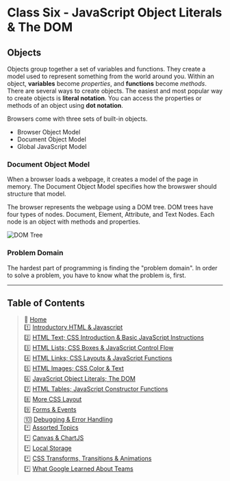 # Class Six - JavaScript Object Literals & The DOM

## Objects

Objects group together a set of variables and functions. They create a model used to represent something from the world around you.
Within an object, **variables** become *properties*, and **functions** become *methods*.
There are several ways to create objects.
The easiest and most popular way to create objects is **literal notation**.
You can access the properties or methods of an object using **dot notation**.

Browsers come with three sets of built-in objects.

- Browser Object Model
- Document Object Model
- Global JavaScript Model

### Document Object Model

When a browser loads a webpage, it creates a model of the page in memory.
The Document Object Model specifies how the browswer should structure that model.

The browser represents the webpage using a DOM tree.
DOM trees have four types of nodes. Document, Element, Attribute, and Text Nodes.
Each node is an object with methods and properties.

![DOM Tree](https://i.imgur.com/fmN0Ldh.jpg)

### Problem Domain

The hardest part of programming is finding the "problem domain".
In order to solve a problem, you have to know what the problem is, first.

_____

## Table of Contents

> 🏡 [Home](README.md)<br>
> 1️⃣ [Introductory HTML & Javascript](class-01.md)<br>
> 2️⃣ [HTML Text; CSS Introduction & Basic JavaScript Instructions](class-02.md)<br>
> 3️⃣ [HTML Lists; CSS Boxes & JavaScript Control Flow](class-03.md)<br>
> 4️⃣ [HTML Links; CSS Layouts & JavaScript Functions](class-04.md)<br>
> 5️⃣ [HTML Images; CSS Color & Text](class-05.md)<br>
> 6️⃣ [JavaScript Object Literals; The DOM](class-06.md)<br>
> 7️⃣ [HTML Tables; JavaScript Constructor Functions](class-07.md)<br>
> 8️⃣ [More CSS Layout](class-08.md)<br>
> 9️⃣ [Forms & Events](class-09.md)<br>
> 🔟 [Debugging & Error Handling](class-10.md)<br>
> *️⃣ [Assorted Topics](class-11.md)<br>
> *️⃣ [Canvas & ChartJS](class-12.md)<br>
> *️⃣ [Local Storage](class-13.md)<br>
> *️⃣ [CSS Transforms, Transitions & Animations](class-14a.md)<br>
> *️⃣ [What Google Learned About Teams](class-14b.md)<br>
